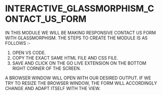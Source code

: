 # INTERACTIVE_GLASSMORPHISM_CONTACT_US_FORM

IN THIS MODULE WE WILL BE MAKING RESPONSIVE CONTACT US FORM WITH GLASSMORPHISM. THE STEPS TO CREATE THE MODULE IS AS FOLLOWS :-
1) OPEN VS CODE.
2) COPY THE EXACT SAME HTML FILE AND CSS FILE.
3) SAVE AND CLICK ON THE GO LIVE EXTENSION ON THE BOTTOM RIGHT CORNER OF THE SCREEN.

A BROWSER WINDOW WILL OPEN WITH OUR DESIRED OUTPUT. IF WE TRY TO RESIZE THE BROWSER WINDOW, THE FORM WILL ACCORDINGLY CHANGE AND ADAPT ITSELF WITH THE VIEW.
